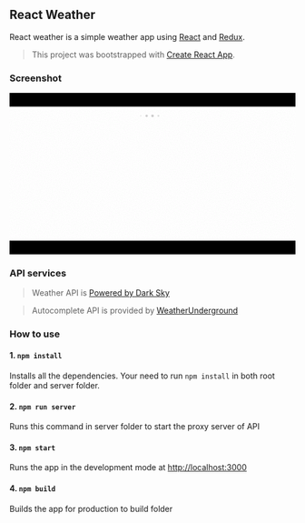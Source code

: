 ## React Weather
React weather is a simple weather app using [React](https://facebook.github.io/react/) and [Redux](http://redux.js.org/). 
>This project was bootstrapped with [Create React App](https://github.com/facebookincubator/create-react-app).

### Screenshot
<p align="center">
  <img src="https://github.com/kwrush/weather-react/blob/master/screenshot.gif?raw=true" width="600" align="center" alt="weather react">
</p>

### API services
>Weather API is [Powered by Dark Sky](https://darksky.net/poweredby/)

>Autocomplete API is provided by [WeatherUnderground](https://www.wunderground.com/weather/api/)
### How to use
#### 1. `npm install`
Installs all the dependencies. Your need to run `npm install` in both root folder and server folder.

#### 2. `npm run server`
Runs this command in server folder to start the proxy server of API

#### 3. `npm start`
Runs the app in the development mode at [http://localhost:3000](http://localhost:3000)

#### 4. `npm build`
Builds the app for production to build folder
